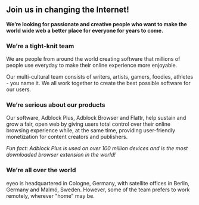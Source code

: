 ## Join us in changing the Internet!

**We’re looking for passionate and creative people who want to make the world wide web a better place for everyone for years to come.**

### We’re a tight-knit team

We are <? include size-of-team ?> people from around the world creating software that millions of people use everyday to make their online experience more enjoyable.

Our multi-cultural team consists of writers, artists, gamers, foodies, athletes - you name it. We all work together to create the best possible software for our users.

### We’re serious about our products

Our software, Adblock Plus, Adblock Browser and Flattr, help sustain and grow a fair, open web by giving users total control over their online browsing experience while, at the same time, providing user-friendly monetization for content creators and publishers.

*Fun fact: Adblock Plus is used on over 100 million devices and is the most downloaded browser extension in the world!*

### We’re all over the world

eyeo is headquartered in Cologne, Germany, with satellite offices in Berlin, Germany and Malmö, Sweden. However, some of the team prefers to work remotely, wherever "home" may be.
